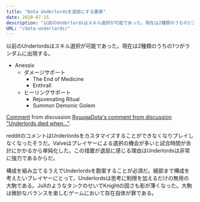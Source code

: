 ```yaml
---
title: "Dota Underlordsを退屈にする要素"
date: 2020-07-15
description: "以前のUnderlordsはスキル選択が可能であった。現在は2種類のうちの1つがランダムに出現する。"
URL: "/dota-underlords/"
---
```


以前のUnderlordsはスキル選択が可能であった。現在は2種類のうちの1つがランダムに出現する。<!--more-->

- Anessix
    - ダメージサポート
        - The End of Medicine
        - Enthrall
    - ヒーリングサポート
        - Rejuvenating Ritual
        - Summon Demonic Golem

<div class="reddit-embed" data-embed-media="www.redditmedia.com" data-embed-parent="false" data-embed-live="true" data-embed-uuid="cca83a7e-c6ab-11ea-9c02-0ee0742fb8db" data-embed-created="2020-07-15T14:59:36.350119+00:00"><a href="https://www.reddit.com/r/underlords/comments/hqa3do/underlords_died_when/fxwpnxk/">Comment</a> from discussion <a href="https://www.reddit.com/r/underlords/comments/hqa3do/underlords_died_when/">RyuugaDota's comment from discussion &quot;Underlords died when...&quot;</a>.</div><script async src="https://www.redditstatic.com/comment-embed.js"></script>

redditのコメントはUnderlordsをカスタマイズすることができなくなりプレイしなくなったそうだ。Valveはプレイヤーによる選択の機会が多いと試合時間が余計にかかるから単純化した。この措置が退屈に感じる理由はUnderlordsは非常に強力であるからだ。

構成を組み立てるうえでUnderlordsを勘案することが必須だ。細部まで構成を考えたいプレイヤーにとって、Underlordsは思考に制限を加えるだけの無用の大駒である。JullのようなタンクのせいでKnightの固さも影が薄くなった。大駒は微妙なバランスを楽しむゲームにおいて存在自体が罪である。